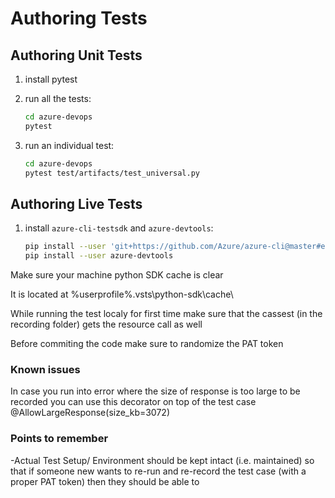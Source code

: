 # Authoring Tests

## Authoring Unit Tests

1. install pytest

1. run all the tests:

    ```bash
    cd azure-devops
    pytest
    ```

1. run an individual test:

    ```bash
    cd azure-devops
    pytest test/artifacts/test_universal.py
    ```

## Authoring Live Tests

1. install `azure-cli-testsdk` and `azure-devtools`:

    ```bash
    pip install --user 'git+https://github.com/Azure/azure-cli@master#egg=azure-cli-testsdk&subdirectory=src/azure-cli-testsdk' -q
    pip install --user azure-devtools
    ```

Make sure your machine python SDK cache is clear

It is located at
%userprofile%\.vsts\python-sdk\cache\

While running the test localy for first time make sure that the cassest (in the recording folder) gets the resource call as well

Before commiting the code make sure to randomize the PAT token

### Known issues

In case you run into error where the size of response is too large to be recorded
you can use this decorator on top of the test case
@AllowLargeResponse(size_kb=3072)

### Points to remember

-Actual Test Setup/ Environment should be kept intact (i.e. maintained)
 so that if someone new wants to re-run and re-record the test case (with a proper PAT token) then
 they should be able to
